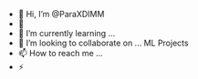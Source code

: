 - 👋 Hi, I’m @ParaXDIMM
- 👀
- 🌱 I’m currently learning ...
- 💞️ I’m looking to collaborate on ... ML Projects
- 📫 How to reach me ...
- ⚡ 

<!---
ParaXDIMM/ParaXDIMM is a ✨ special ✨ repository because its `README.md` (this file) appears on your GitHub profile.
You can click the Preview link to take a look at your changes.
--->
